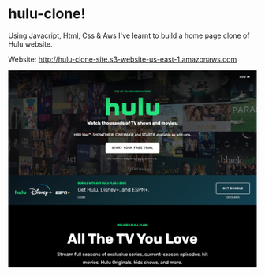 # hulu-clone!


Using Javacript, Html, Css & Aws I've learnt to build a home page clone of Hulu website. 

Website: http://hulu-clone-site.s3-website-us-east-1.amazonaws.com


![This is an image](https://github.com/Gonzalo6282/hulu-clone/blob/main/README_screen.png)
